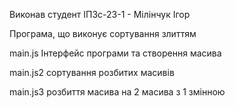 Виконав студент ІПЗс-23-1 - Мілінчук Ігор

Програма, що виконує сортування злиттям

main.js Інтерфейс програми та створення масива 

main.js2 сортування розбитих масивів

main.js3 розбиття масива на 2 масива з 1 змінною
